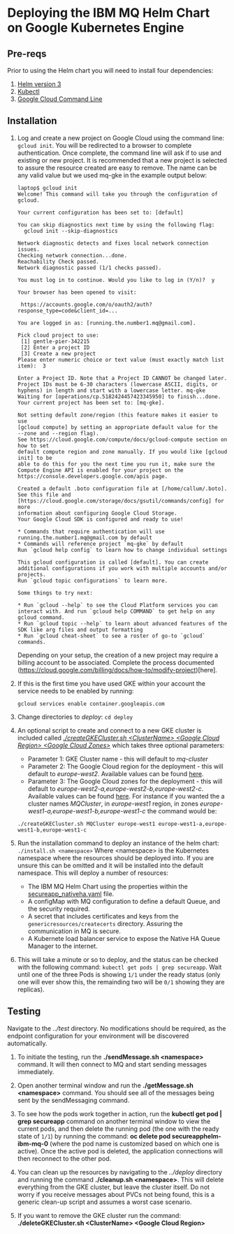 # Deploying the IBM MQ Helm Chart on Google Kubernetes Engine

## Pre-reqs
Prior to using the Helm chart you will need to install four dependencies:
1. [Helm version 3](https://helm.sh/docs/intro/install/)
2. [Kubectl](https://kubernetes.io/docs/tasks/tools/)
3. [Google Cloud Command Line](https://cloud.google.com/sdk/docs/install)


## Installation

1. Log and create a new project on Google Cloud using the command line: `gcloud init`. You will be redirected to a browser to complete authentication. Once complete, the command line will ask if to use and existing or new project. It is recommended that a new project is selected to assure the resource created are easy to remove. The name can be any valid value but we used mq-gke in the example output below:
   ```
   laptop$ gcloud init
   Welcome! This command will take you through the configuration of gcloud.

   Your current configuration has been set to: [default]

   You can skip diagnostics next time by using the following flag:
     gcloud init --skip-diagnostics

   Network diagnostic detects and fixes local network connection issues.
   Checking network connection...done.                                                                                                                                                                                                                                                          
   Reachability Check passed.
   Network diagnostic passed (1/1 checks passed).

   You must log in to continue. Would you like to log in (Y/n)?  y

   Your browser has been opened to visit:

    https://accounts.google.com/o/oauth2/auth?response_type=code&client_id=...

   You are logged in as: [running.the.number1.mq@gmail.com].

   Pick cloud project to use:
    [1] gentle-pier-342215
    [2] Enter a project ID
    [3] Create a new project
   Please enter numeric choice or text value (must exactly match list item):  3

   Enter a Project ID. Note that a Project ID CANNOT be changed later.
   Project IDs must be 6-30 characters (lowercase ASCII, digits, or
   hyphens) in length and start with a lowercase letter. mq-gke
   Waiting for [operations/cp.5182424457423345950] to finish...done.                                                                                                                                                                                                                            
   Your current project has been set to: [mq-gke].

   Not setting default zone/region (this feature makes it easier to use
   [gcloud compute] by setting an appropriate default value for the
   --zone and --region flag).
   See https://cloud.google.com/compute/docs/gcloud-compute section on how to set
   default compute region and zone manually. If you would like [gcloud init] to be
   able to do this for you the next time you run it, make sure the
   Compute Engine API is enabled for your project on the
   https://console.developers.google.com/apis page.

   Created a default .boto configuration file at [/home/callum/.boto]. See this file and
   [https://cloud.google.com/storage/docs/gsutil/commands/config] for more
   information about configuring Google Cloud Storage.
   Your Google Cloud SDK is configured and ready to use!

   * Commands that require authentication will use running.the.number1.mq@gmail.com by default
   * Commands will reference project `mq-gke` by default
   Run `gcloud help config` to learn how to change individual settings

   This gcloud configuration is called [default]. You can create additional configurations if you work with multiple accounts and/or projects.
   Run `gcloud topic configurations` to learn more.

   Some things to try next:

   * Run `gcloud --help` to see the Cloud Platform services you can interact with. And run `gcloud help COMMAND` to get help on any gcloud command.
   * Run `gcloud topic --help` to learn about advanced features of the SDK like arg files and output formatting   
   * Run `gcloud cheat-sheet` to see a roster of go-to `gcloud` commands.
   ```
   Depending on your setup, the creation of a new project may require a billing account to be associated. Complete the process documented (https://cloud.google.com/billing/docs/how-to/modify-project)[here].
1. If this is the first time you have used GKE within your account the service needs to be enabled by running:
   ```
   gcloud services enable container.googleapis.com
   ```

1. Change directories to *deploy*: `cd deploy`
1. An optional script to create and connect to a new GKE cluster is included called [*./createGKECluster.sh \<ClusterName\> \<Google Cloud Region\> \<Google Cloud Zones\>*](deploy/createGKECluster.sh) which takes three optional parameters:
      * Parameter 1: GKE Cluster name - this will default to *mq-cluster*
      * Parameter 2: The Google Cloud region for the deployment - this will default to *europe-west2*. Available values can be found [here](https://cloud.google.com/compute/docs/regions-zones).
      * Parameter 3: The Google Cloud zones for the deployment - this will default to *europe-west2-a,europe-west2-b,europe-west2-c*. Available values can be found [here](https://cloud.google.com/compute/docs/regions-zones).
      For instance if you wanted the a cluster names *MQCluster*, in *europe-west1* region, in zones *europe-west1-a,europe-west1-b,europe-west1-c* the command would be:
      ```
      ./createGKECluster.sh MQCluster europe-west1 europe-west1-a,europe-west1-b,europe-west1-c
      ```
1. Run the installation command to deploy an instance of the helm chart: `./install.sh <namespace>`
    Where \<namespace\> is the Kubernetes namespace where the resources should be deployed into. If you are unsure this can be omitted and it will be installed into the default namespace. This will deploy a number of resources:
    * The IBM MQ Helm Chart using the properties within the [secureapp_nativeha.yaml](deploy/secureapp_nativeha.yaml) file.
    * A configMap with MQ configuration to define a default Queue, and the security required.
    * A secret that includes certificates and keys from the `genericresources/createcerts` directory. Assuring the communication in MQ is secure.
    * A Kubernete load balancer service to expose the Native HA Queue Manager to the internet.
1. This will take a minute or so to deploy, and the status can be checked with the following command: `kubectl get pods | grep secureapp`. Wait until one of the three Pods is showing `1/1` under the ready status (only one will ever show this, the remainding two will be `0/1` showing they are replicas).

## Testing
Navigate to the *../test* directory. No modifications should be required, as the endpoint configuration for your environment will be discovered automatically.

1. To initiate the testing, run the **./sendMessage.sh \<namespace\>** command. It will then connect to MQ and start sending messages immediately.

1. Open another terminal window and run the **./getMessage.sh \<namespace\>** command. You should see all of the messages being sent by the sendMessaging command.

1. To see how the pods work together in action, run the **kubectl get pod | grep secureapp** command on another terminal window to view the current pods, and then delete the running pod (the one with the ready state of `1/1`) by running the command: **oc delete pod secureapphelm-ibm-mq-0** (where the pod name is customized based on which one is active). Once the active pod is deleted, the application connections will then reconnect to the other pod.

1. You can clean up the resources by navigating to the *../deploy* directory and running the command **./cleanup.sh \<namespace\>**. This will delete everything from the GKE cluster, but leave the cluster itself. Do not worry if you receive messages about PVCs not being found, this is a generic clean-up script and assumes a worst case scenario.

1. If you want to remove the GKE cluster run the command: **./deleteGKECluster.sh \<ClusterName\> \<Google Cloud Region\>**
